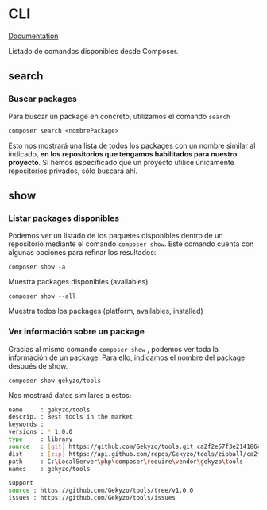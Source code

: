 # CLI

[Documentation](<https://getcomposer.org/doc/03-cli.md>)

Listado de comandos disponibles desde Composer.

## search

### Buscar packages

Para buscar un package en concreto, utilizamos el comando `search`

```
composer search <nombrePackage>
```

Esto nos mostrará una lista de todos los packages con un nombre similar al indicado, **en los repositorios que tengamos habilitados para nuestro proyecto**. Si hemos especificado que un proyecto utilice únicamente repositorios privados, sólo buscará ahí.

## show

### **Listar packages disponibles**

Podemos ver un listado de los paquetes disponibles dentro de un repositorio mediante el comando `composer show`. Este comando cuenta con algunas opciones para refinar los resultados:

```
composer show -a
```

Muestra packages disponibles (availables)

```
composer show --all
```

Muestra todos los packages (platform, availables, installed)

### Ver información sobre un package

Gracias al mismo comando `composer show` , podemos ver toda la información de un package. Para ello, indicamos el nombre del package después de show.

```
composer show gekyzo/tools
```
Nos mostrará datos similares a estos:


```bash
name     : gekyzo/tools
descrip. : Best tools in the market
keywords :
versions : * 1.0.0
type     : library
source   : [git] https://github.com/Gekyzo/tools.git ca2f2e57f3e214186c6436cb2296609b76f8e325
dist     : [zip] https://api.github.com/repos/Gekyzo/tools/zipball/ca2f2e57f3e214186c6436cb2296609b76f8e325 ca2f2e57f3e214186c6436cb2296609b76f8e325
path     : C:\LocalServer\php\composer\require\vendor\gekyzo\tools
names    : gekyzo/tools

support
source : https://github.com/Gekyzo/tools/tree/v1.0.0
issues : https://github.com/Gekyzo/tools/issues
```
